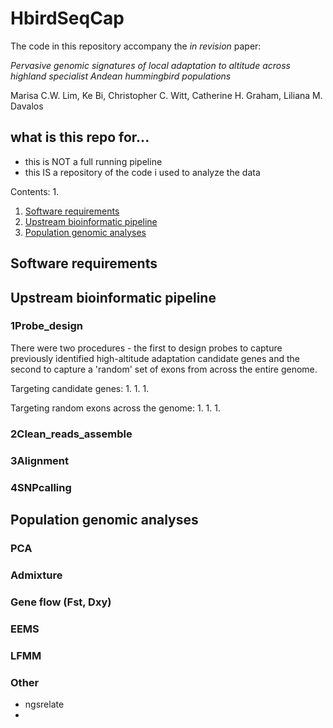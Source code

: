 # HbirdSeqCap

The code in this repository accompany the *in revision* paper:

*Pervasive genomic signatures of local adaptation to altitude across highland specialist Andean hummingbird populations*

Marisa C.W. Lim, Ke Bi, Christopher C. Witt, Catherine H. Graham, Liliana M. Davalos

## what is this repo for...
- this is NOT a full running pipeline
- this IS a repository of the code i used to analyze the data


Contents:
1. 

1. [Software requirements](#software)
1. [Upstream bioinformatic pipeline](#bioinf)
1. [Population genomic analyses](#popgen)


## Software requirements <a name='software'></a>


## Upstream bioinformatic pipeline <a name='bioinf'></a>


### 1Probe_design
There were two procedures - the first to design probes to capture previously identified high-altitude adaptation candidate genes and the second to capture a 'random' set of exons from across the entire genome. 

Targeting candidate genes:
1.
1.
1.


Targeting random exons across the genome:
1.
1.
1.





### 2Clean_reads_assemble




### 3Alignment




### 4SNPcalling




## Population genomic analyses <a name='popgen'></a>

### PCA

### Admixture

### Gene flow (Fst, Dxy)

### EEMS

### LFMM

### Other
- ngsrelate
- 








